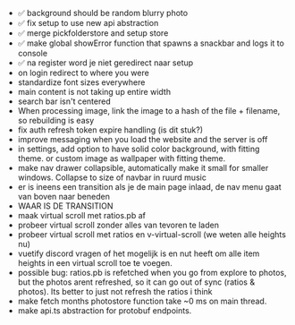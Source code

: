 * ✅ background should be random blurry photo
* ✅ fix setup to use new api abstraction
* ✅ merge pickfolderstore and setup store
* ✅ make global showError function that spawns a snackbar and logs it to console
* ✅ na register word je niet geredirect naar setup
* on login redirect to where you were
* standardize font sizes everywhere
* main content is not taking up entire width
* search bar isn't centered
* When processing image, link the image to a hash of the file + filename, so rebuilding is easy
* fix auth refresh token expire handling (is dit stuk?)
* improve messaging when you load the website and the server is off
* in settings, add option to have solid color background, with fitting theme. or custom image as wallpaper with fitting
  theme.
* make nav drawer collapsible, automatically make it small for smaller windows. Collapse to size of navbar in ruurd
  music
* er is ineens een transition als je de main page inlaad, de nav menu gaat van boven naar beneden
* WAAR IS DE TRANSITION
* maak virtual scroll met ratios.pb af
* probeer virtual scroll zonder alles van tevoren te laden
* probeer virtual scroll met ratios en v-virtual-scroll (we weten alle heights nu)
* vuetify discord vragen of het mogelijk is en nut heeft om alle item heights in een virtual scroll toe te voegen.
* possible bug: ratios.pb is refetched when you go from explore to photos, but the photos arent refreshed, so it can go
  out of sync (ratios & photos). Its better to just not refresh the ratios i think
* make fetch months photostore function take ~0 ms on main thread.
* make api.ts abstraction for protobuf endpoints.
